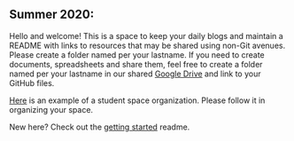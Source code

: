 ## Summer 2020: 

Hello and welcome! This is a space to keep your daily blogs and maintain a 
README with links to resources that may be shared using non-Git avenues. Please 
create a folder named per your lastname. If you need to create documents, spreadsheets 
and share them, feel free to create a folder named per your lastname in our shared [Google Drive](https://drive.google.com/drive/folders/17ORwX3BePohe8QSMuhbCwRIuqeW_5eGo)
and link to your GitHub files. 

[Here](https://github.com/waggle-sensor/summer2018/tree/master/morrison) is an 
example of a student space organization. Please follow it in organizing your 
space.

New here?  Check out the [getting started](getting_started.md) readme.
